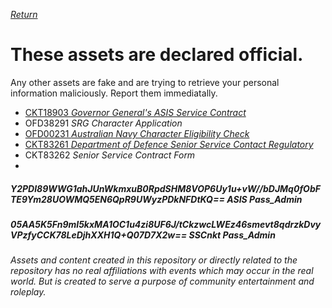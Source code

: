[_Return_](https://github.com/EXYZED/AustralianPublicRepository/wiki)


# These assets are declared official. 
Any other assets are fake and are trying to retrieve your personal information maliciously. Report them immediatally.

* [CKT18903 _Governor General's ASIS Service Contract_](https://goo.gl/bpGMej)
* OFD38291 _SRG Character Application_
* [OFD00231 _Australian Navy Character Eligibility Check_](https://docs.google.com/forms/d/e/1FAIpQLSd26fCX96xIfJGQxn2MgX0JUejcUfZ9maf2ACpE6TSkUGa01w/viewform)
* [CKT83261 _Department of Defence Senior Service Contact Regulatory_](https://goo.gl/s15fZW)
* CKT83262 _Senior Service Contract Form_
*

##### Y2PDl89WWG1ahJUnWkmxuB0RpdSHM8VOP6Uy1u+vW//bDJMq0fObFTE9Ym28UOWMQ5EN6QpR9UWyzPDkNFDtKQ== ASIS Pass_Admin
##### 05AA5K5Fn9mI5kxMA1OC1u4zi8UF6J/tCkzwcLWEz46smevt8qdrzkDvyVPzfyCCK78LeDjhXXH1Q+Q07D7X2w== SSCnkt Pass_Admin

###### Assets and content created in this repository or directly related to the repository has no real affiliations with events which may occur in the real world. But is created to serve a purpose of community entertainment and roleplay.
